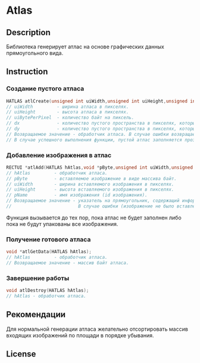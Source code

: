 # Atlas
## Description
Библиотека генерирует атлас на основе графических данных прямоугольного вида.
## Instruction
### Создание пустого атласа
```C
HATLAS atlCreate(unsigned int uiWidth,unsigned int uiHeight,unsigned int uiBytePerPixel,unsigned int dx,unsigned int dy);
// uiWidth         - ширина атласа в пикселях.
// uiHeight        - высота атласа в пикселях.
// uiBytePerPixel  - количество байт на пиксель.
// dx              - количество пустого пространства в пикселях, которым обрамляется вставляемое изображение вдоль оси абсцисс.
// dy              - количество пустого пространства в пикселях, которым обрамляется вставляемое изображение вдоль оси ординат.
// Возвращаемое значение - обработчик атласа. В случае ошибки возвращается 0.
// В случае успешного выполнения функции, пустой атлас заполняется прозрачным белым цветом.
```
### Добавление изображения в атлас
```C
RECTUI *atlAdd(HATLAS hAtlas,void *pByte,unsigned int uiWidth,unsigned int uiHeight,const char *pName);
// hAtlas         - обработчик атласа.
// pByte          - вставляемое изображение в виде массива байт.
// uiWidth        - ширина вставляемого изображения в пикселях.
// uiHeight       - высота вставляемого изображения в пикселях.
// pName          - имя изображения (id изображения).
// Возвращаемое значение - указатель на прямоугольник, содержащий информацию о местоположении и размере вставленного изображения.
//                         В случае ошибки (изображение не было вставлено), возвращает 0.
```
Функция вызывается до тех пор, пока атлас не будет заполнен либо пока не будут упакованы все изображения.
### Получение готового атласа
```C
void *atlGetData(HATLAS hAtlas);
// hAtlas         - обработчик атласа.
// Возвращаемое значение - массив байт атласа.
```
### Завершение работы
```C
void atlDestroy(HATLAS hAtlas);
// hAtlas - обработчик атласа.
```
## Рекомендации
Для нормальной генерации атласа желательно отсортировать массив входящих изображений по площади в порядке убывания.
## License
